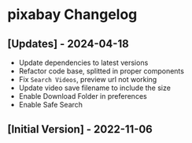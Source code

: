 # pixabay Changelog

## [Updates] - 2024-04-18

- Update dependencies to latest versions
- Refactor code base, splitted in proper components
- Fix `Search Videos`, preview url not working
- Update video save filename to include the size
- Enable Download Folder in preferences
- Enable Safe Search

## [Initial Version] - 2022-11-06
